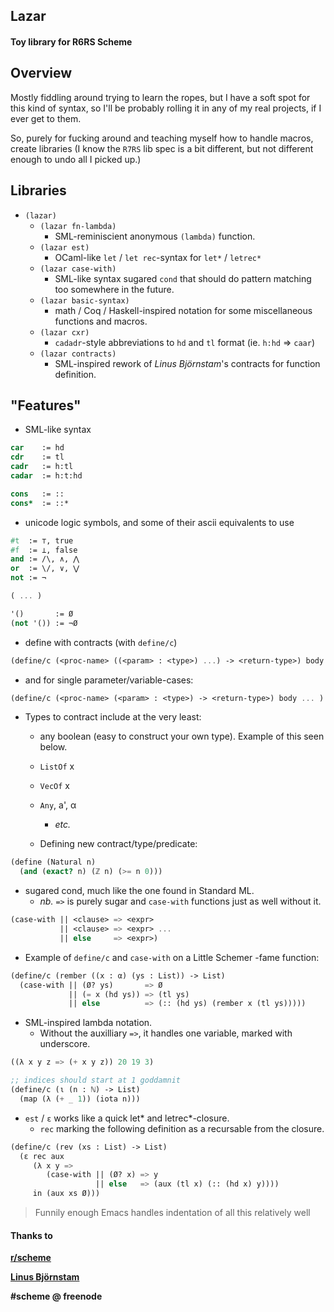 ## Lazar

#### Toy library for R6RS Scheme

## Overview
Mostly fiddling around trying to learn the ropes, but I have a soft spot
for this kind of syntax, so I'll be probably rolling it in any of my real
projects, if I ever get to them.

So, purely for fucking around and teaching myself how to handle macros,
create libraries (I know the `R7RS` lib spec is a bit different, but not
different enough to undo all I picked up.)

## Libraries
* `(lazar)`
  * `(lazar fn-lambda)` 
    * SML-reminiscient anonymous `(lambda)` function.
  * `(lazar est)`
    * OCaml-like `let` / `let rec`-syntax for `let*` / `letrec*`
  * `(lazar case-with)`
    * SML-like syntax sugared `cond` that should do pattern matching too somewhere in the future.
  * `(lazar basic-syntax)`
    * math / Coq / Haskell-inspired notation for some miscellaneous functions and macros.
  * `(lazar cxr)`
    * `cadadr`-style abbreviations to `hd` and `tl` format (ie. `h:hd` => `caar`)
  * `(lazar contracts)`
    * SML-inspired rework of *Linus Björnstam*'s contracts for function definition.

## "Features"
* SML-like syntax
```scheme
car    := hd
cdr    := tl
cadr   := h:tl
cadar  := h:t:hd

cons   := ::
cons*  := ::*
```

* unicode logic symbols, and some of their ascii equivalents to use
```scheme
#t  := ⊤, true
#f  := ⊥, false
and := /\, ∧, ⋀
or  := \/, ∨, ⋁
not := ¬

( ... )

'()       := Ø
(not '()) := ¬Ø
```

* define with contracts (with `define/c`)
```scheme
(define/c (<proc-name> ((<param> : <type>) ...) -> <return-type>) body ... )
```
* and for single parameter/variable-cases:
```scheme
(define/c (<proc-name> (<param> : <type>) -> <return-type>) body ... )
```

* Types to contract include at the very least:
  * any boolean (easy to construct your own type). Example of this seen below.
  * `ListOf` x
  * `VecOf`  x
  * `Any`, a', α
    * *etc.*

  * Defining new contract/type/predicate:
```scheme
(define (Natural n)
  (and (exact? n) (ℤ n) (>= n 0)))
```

* sugared cond, much like the one found in Standard ML.
  * *nb.* `=>` is purely sugar and `case-with` functions just as well without it.
```scheme
(case-with || <clause> => <expr>
           || <clause> => <expr> ...
           || else     => <expr>)
```

* Example of `define/c` and `case-with` on a Little Schemer -fame function:
```scheme
(define/c (rember ((x : α) (ys : List)) -> List)
  (case-with || (Ø? ys)       => Ø
             || (= x (hd ys)) => (tl ys)
             || else          => (:: (hd ys) (rember x (tl ys)))))
```

* SML-inspired lambda notation.
    * Without the auxilliary `=>`, it handles one variable, marked with underscore.
```scheme
((λ x y z => (+ x y z)) 20 19 3)

;; indices should start at 1 goddamnit
(define/c (ι (n : ℕ) -> List)
  (map (λ (+ _ 1)) (iota n)))

```

* `est` / `ε` works like a quick let* and letrec*-closure. 
  * `rec` marking the following definition as a recursable from the closure.
```scheme
(define/c (rev (xs : List) -> List)
  (ε rec aux
     (λ x y =>
        (case-with || (Ø? x) => y
                   || else   => (aux (tl x) (:: (hd x) y))))
     in (aux xs Ø)))
```

> Funnily enough Emacs handles indentation of all this relatively well

#### Thanks to
**[r/scheme](https://www.reddit.com/r/scheme/)**

**[Linus Björnstam](https://bitbucket.org/bjoli/)**

**#scheme @ freenode**
